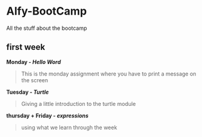 # Alfy-BootCamp
All the stuff about the bootcamp

## first week

**Monday - *Hello Word***
  
>This is the monday assignment where you have to print a message on the screen

**Tuesday - *Turtle***
>Giving a little introduction to the turtle module 

**thursday + Friday - *expressions***

>using what we learn through the week

